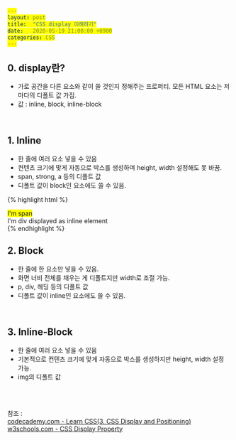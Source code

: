 ```yaml
---
layout: post
title:  "CSS display 이해하기"
date:   2020-05-19 21:00:00 +0900
categories: CSS
---
```


## 0. display란?
- 가로 공간을 다른 요소와 같이 쓸 것인지 정해주는 프로퍼티. 모든 HTML 요소는 저마다의 디폴트 값 가짐.
- 값 : inline, block, inline-block

<br/>

## 1. Inline
- 한 줄에 여러 요소 넣을 수 있음
- 컨텐츠 크기에 맞게 자동으로 박스를 생성하며 height, width 설정해도 못 바꿈. 
- span, strong, a 등의 디폴트 값
- 디폴트 값이 block인 요소에도 쓸 수 있음. 

{% highlight html %}
<head>
<style>
    span {
        background-color: yellow;
        width: 240px; /* 설정해도 소용 없음 */
    }

    div{
        background-color: blue;
        display: inline; /* 디폴트 값을 inline으로 바꿈 */
        width: 240px; /* 이제 설정해도 소용없음 */
    }
</style>
</head>

<body>
<span>I'm span</span>
<div>I'm div displayed as inline element<div>
</body>
</head>
{% endhighlight %}

<br/>

## 2. Block
- 한 줄에 한 요소만 넣을 수 있음.
- 화면 너비 전체를 채우는 게 디폴트지만 width로 조절 가능. 
- p, div, 헤딩 등의 디폴트 값
- 디폴트 값이 inline인 요소에도 쓸 수 있음.

<br/>

## 3. Inline-Block
- 한 줄에 여러 요소 넣을 수 있음
- 기본적으로 컨텐츠 크기에 맞게 자동으로 박스를 생성하지만 height, width 설정 가능.
- img의 디폴트 값



<br/><br/>

참조 :<br/>
[codecademy.com - Learn CSS(3. CSS Display and Positioning)](https://www.codecademy.com/learn/learn-css)<br/>
[w3schools.com - CSS Display Property](https://www.w3schools.com/cssref/pr_class_display.asp)